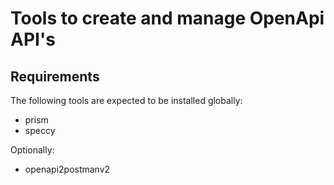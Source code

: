 # Tools to create and manage OpenApi API's

## Requirements

The following tools are expected to be installed globally:

- prism
- speccy

Optionally:

- openapi2postmanv2

